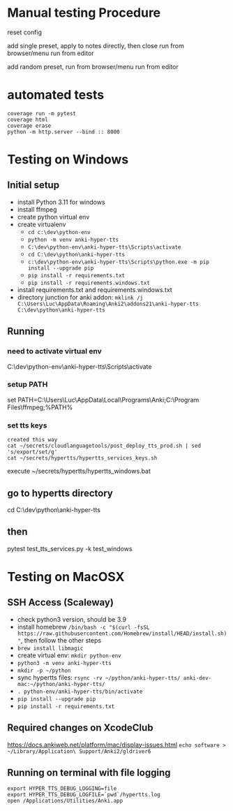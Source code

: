 # Manual testing Procedure
reset config

add single preset,
apply to notes directly, then close
run from browser/menu
run from editor

add  random preset,
run from browser/menu
run from editor

# automated tests
```
coverage run -m pytest
coverage html
coverage erase
python -m http.server --bind :: 8000
```

# Testing on Windows
## Initial setup
* install Python 3.11 for windows
* install ffmpeg
* create python virtual env
* create virtualenv
  * `cd c:\dev\python-env`
  * `python -m venv anki-hyper-tts`
  * `C:\dev\python-env\anki-hyper-tts\Scripts\activate`  
  * `cd C:\dev\python\anki-hyper-tts`
  * `c:\dev\python-env\anki-hyper-tts\Scripts\python.exe -m pip install --upgrade pip`
  * `pip install -r requirements.txt`
  * `pip install -r requirements.windows.txt`
* install requirements.txt and requirements.windows.txt
* directory junction for anki addon: `mklink /j C:\Users\Luc\AppData\Roaming\Anki2\addons21\anki-hyper-tts C:\dev\python\anki-hyper-tts`

## Running
### need to activate virtual env
C:\dev\python-env\anki-hyper-tts\Scripts\activate
### setup PATH
set PATH=C:\Users\Luc\AppData\Local\Programs\Anki;C:\Program Files\ffmpeg;%PATH%
### set tts keys
```
created this way
cat ~/secrets/cloudlanguagetools/post_deploy_tts_prod.sh | sed 's/export/set/g'
cat ~/secrets/hypertts/hypertts_services_keys.sh
```
execute ~/secrets/hypertts/hypertts_windows.bat
## go to hypertts directory
cd C:\dev\python\anki-hyper-tts
## then
pytest test_tts_services.py  -k test_windows

# Testing on MacOSX
## SSH Access (Scaleway)
* check python3 version, should be 3.9
* install homebrew `/bin/bash -c "$(curl -fsSL https://raw.githubusercontent.com/Homebrew/install/HEAD/install.sh)"`, then follow the other steps
* `brew install libmagic`
* create virtual env: `mkdir python-env`
* `python3 -m venv anki-hyper-tts`
* `mkdir -p ~/python`
* sync hypertts files: `rsync -rv ~/python/anki-hyper-tts/ anki-dev-mac:~/python/anki-hyper-tts/`
* `. python-env/anki-hyper-tts/bin/activate`
* `pip install --upgrade pip`
* `pip install -r requirements.txt`



## Required changes on XcodeClub
https://docs.ankiweb.net/platform/mac/display-issues.html
`echo software > ~/Library/Application\ Support/Anki2/gldriver6`

## Running on terminal with file logging
```
export HYPER_TTS_DEBUG_LOGGING=file
export HYPER_TTS_DEBUG_LOGFILE=`pwd`/hypertts.log
open /Applications/Utilities/Anki.app
```